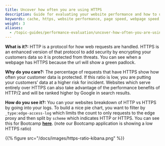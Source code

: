 ```yaml
---
title: Uncover how often you are using HTTPS
description: Guide for evaluating your website performance and how to use Section to make improvements.
keywords: cache, https, website performance, page speed, webpage speed, website security, content delivery network, CDN
weight: 3
aliases:
  - /topic-guides/performance-evaluation/uncover-how-often-you-are-using-https/
---
```


**What is it?:** HTTP is a protocol for how web requests are handled. HTTPS is an enhanced version of that protocol to add security by encrypting your customers data so it is protected from threats. You can see when a webpage has HTTPS because the url will show a green padlock.

**Why do you care?:** The percentage of requests that have HTTPS show how often your customer data is protected. If this ratio is low, you are putting your customers’ data at a higher risk for incident.  Websites which serve entirely over HTTPS can also take advantage of the performance benefits of HTTP/2 and will be ranked higher by Google in search results.

**How do you see it?:** You can your websites breakdown of HTTP vs HTTPS by going into your logs. To build a nice pie chart, you want to filter by `_type:edge-access-log` which limits the count to only requests to the edge proxy and then split by `scheme` which indicates HTTP or HTTPS. You can see this for Bootcamp **[here][1]**. (note our Bootcamp application is showing a low HTTPS ratio)

[1]: https://aperture.section.io/account/1/application/1/kibana/#/visualize/create?_a=(filters:!(),linked:!f,query:(query_string:(analyze_wildcard:!t,query:'*')),vis:(aggs:!((id:'1',params:(),schema:metric,type:count),(id:'2',params:(filters:!((input:(query:(query_string:(analyze_wildcard:!t,query:'_type:edge-access-log'))))),row:!t),schema:split,type:filters),(id:'3',params:(field:scheme,order:desc,orderBy:'1',size:5),schema:segment,type:terms)),listeners:(),params:(addLegend:!t,addTooltip:!t,isDonut:!f,shareYAxis:!t),type:pie))&indexPattern=account1-app1-*&type=pie&_g=() 

{{% figure src="/docs/images/https-ratio-kibana.png" %}}
